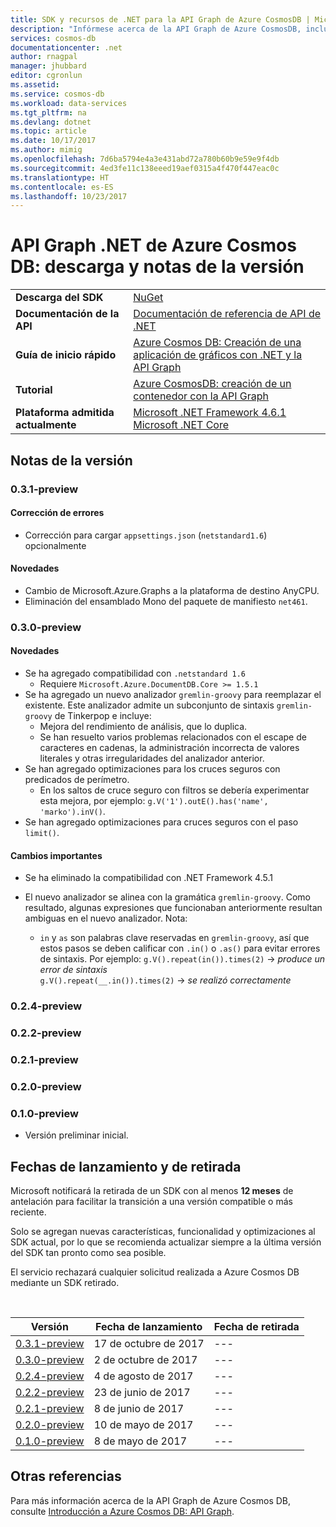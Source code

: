 ```yaml
---
title: SDK y recursos de .NET para la API Graph de Azure CosmosDB | Microsoft Docs
description: "Infórmese acerca de la API Graph de Azure CosmosDB, incluidas las fechas de lanzamiento, las fechas de retirada y los cambios realizados en cada versión."
services: cosmos-db
documentationcenter: .net
author: rnagpal
manager: jhubbard
editor: cgronlun
ms.assetid: 
ms.service: cosmos-db
ms.workload: data-services
ms.tgt_pltfrm: na
ms.devlang: dotnet
ms.topic: article
ms.date: 10/17/2017
ms.author: mimig
ms.openlocfilehash: 7d6ba5794e4a3e431abd72a780b60b9e59e9f4db
ms.sourcegitcommit: 4ed3fe11c138eeed19aef0315a4f470f447eac0c
ms.translationtype: HT
ms.contentlocale: es-ES
ms.lasthandoff: 10/23/2017
---
```

# <a name="azure-cosmos-db-graph-net-api-download-and-release-notes"></a>API Graph .NET de Azure Cosmos DB: descarga y notas de la versión

|   |   |
|---|---|
|**Descarga del SDK**|[NuGet](https://aka.ms/acdbgraphnuget)|
|**Documentación de la API**|[Documentación de referencia de API de .NET](https://aka.ms/acdbgraphapiref)|
|**Guía de inicio rápido**|[Azure Cosmos DB: Creación de una aplicación de gráficos con .NET y la API Graph](create-graph-dotnet.md)|
|**Tutorial**|[Azure CosmosDB: creación de un contenedor con la API Graph](tutorial-develop-graph-dotnet.md)|
|**Plataforma admitida actualmente**| [Microsoft .NET Framework 4.6.1](https://www.microsoft.com/en-us/download/details.aspx?id=49981)</br> [Microsoft .NET Core](https://www.microsoft.com/net/download/core) |


## <a name="release-notes"></a>Notas de la versión

### <a name="a-name031-preview031-preview"></a><a name="0.3.1-preview"/>0.3.1-preview

#### <a name="bug-fixes"></a>Corrección de errores
* Corrección para cargar `appsettings.json` (`netstandard1.6`) opcionalmente

#### <a name="whats-new"></a>Novedades
* Cambio de Microsoft.Azure.Graphs a la plataforma de destino AnyCPU.
* Eliminación del ensamblado Mono del paquete de manifiesto `net461`.

### <a name="a-name030-preview030-preview"></a><a name="0.3.0-preview"/>0.3.0-preview

#### <a name="whats-new"></a>Novedades
* Se ha agregado compatibilidad con `.netstandard 1.6`
  * Requiere `Microsoft.Azure.DocumentDB.Core >= 1.5.1`
* Se ha agregado un nuevo analizador `gremlin-groovy` para reemplazar el existente. Este analizador admite un subconjunto de sintaxis `gremlin-groovy` de Tinkerpop e incluye:
  * Mejora del rendimiento de análisis, que lo duplica.
  * Se han resuelto varios problemas relacionados con el escape de caracteres en cadenas, la administración incorrecta de valores literales y otras irregularidades del analizador anterior.
* Se han agregado optimizaciones para los cruces seguros con predicados de perímetro.
  *  En los saltos de cruce seguro con filtros se debería experimentar esta mejora, por ejemplo: `g.V('1').outE().has('name', 'marko').inV()`.
* Se han agregado optimizaciones para cruces seguros con el paso `limit()`.

#### <a name="breaking-changes"></a>Cambios importantes
* Se ha eliminado la compatibilidad con .NET Framework 4.5.1

* El nuevo analizador se alinea con la gramática `gremlin-groovy`. Como resultado, algunas expresiones que funcionaban anteriormente resultan ambiguas en el nuevo analizador. Nota:
  * `in` y `as` son palabras clave reservadas en `gremlin-groovy`, así que estos pasos se deben calificar con `.in()` o `.as()` para evitar errores de sintaxis. Por ejemplo: `g.V().repeat(in()).times(2)` -> _produce un error de sintaxis_  
 `g.V().repeat(__.in()).times(2)` -> _se realizó correctamente_

### <a name="a-name024-preview024-preview"></a><a name="0.2.4-preview"/>0.2.4-preview

### <a name="a-name022-preview022-preview"></a><a name="0.2.2-preview"/>0.2.2-preview

### <a name="a-name021-preview021-preview"></a><a name="0.2.1-preview"/>0.2.1-preview

### <a name="a-name020-preview020-preview"></a><a name="0.2.0-preview"/>0.2.0-preview

### <a name="a-name010-preview010-preview"></a><a name="0.1.0-preview"/>0.1.0-preview
* Versión preliminar inicial.

## <a name="release--retirement-dates"></a>Fechas de lanzamiento y de retirada
Microsoft notificará la retirada de un SDK con al menos **12 meses** de antelación para facilitar la transición a una versión compatible o más reciente.

Solo se agregan nuevas características, funcionalidad y optimizaciones al SDK actual, por lo que se recomienda actualizar siempre a la última versión del SDK tan pronto como sea posible. 

El servicio rechazará cualquier solicitud realizada a Azure Cosmos DB mediante un SDK retirado.

<br/>

| Versión | Fecha de lanzamiento | Fecha de retirada |
| --- | --- | --- |
| [0.3.1-preview](#0.3.1-preview) |17 de octubre de 2017 |--- |
| [0.3.0-preview](#0.3.0-preview) |2 de octubre de 2017 |--- |
| [0.2.4-preview](#0.2.4-preview) |4 de agosto de 2017 |--- |
| [0.2.2-preview](#0.2.2-preview) |23 de junio de 2017 |--- |
| [0.2.1-preview](#0.2.2-preview) |8 de junio de 2017 |--- |
| [0.2.0-preview](#0.2.2-preview) |10 de mayo de 2017 |--- |
| [0.1.0-preview](#0.1.0-preview) |8 de mayo de 2017 |--- |

## <a name="see-also"></a>Otras referencias
Para más información acerca de la API Graph de Azure Cosmos DB, consulte [Introducción a Azure Cosmos DB: API Graph](graph-introduction.md). 
